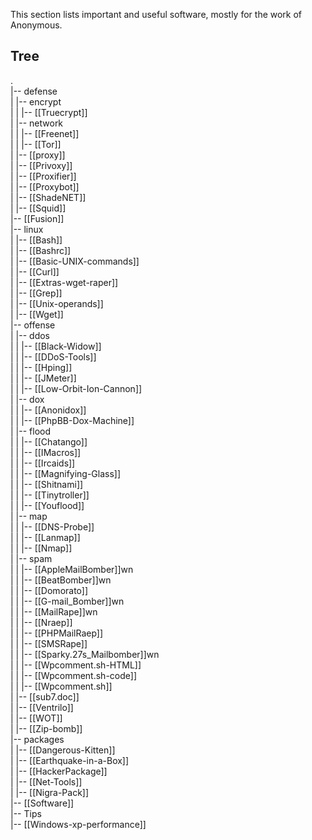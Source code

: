 This section lists important and useful software, mostly for the work of Anonymous.

## Tree

.  
|-- defense  
|   |-- encrypt  
|   |   |-- [[Truecrypt]]  
|   |-- network  
|   |   |-- [[Freenet]]  
|   |   |-- [[Tor]]  
|   |-- [[proxy]]  
|       |-- [[Privoxy]]  
|       |-- [[Proxifier]]  
|       |-- [[Proxybot]]  
|       |-- [[ShadeNET]]  
|       |-- [[Squid]]  
|-- [[Fusion]]  
|-- linux  
|   |-- [[Bash]]  
|   |-- [[Bashrc]]  
|   |-- [[Basic-UNIX-commands]]  
|   |-- [[Curl]]  
|   |-- [[Extras-wget-raper]]  
|   |-- [[Grep]]  
|   |-- [[Unix-operands]]  
|   |-- [[Wget]]  
|-- offense  
|   |-- ddos  
|   |   |-- [[Black-Widow]]  
|   |   |-- [[DDoS-Tools]]  
|   |   |-- [[Hping]]  
|   |   |-- [[JMeter]]  
|   |   |-- [[Low-Orbit-Ion-Cannon]]  
|   |-- dox  
|   |   |-- [[Anonidox]]  
|   |   |-- [[PhpBB-Dox-Machine]]  
|   |-- flood  
|   |   |-- [[Chatango]]  
|   |   |-- [[IMacros]]  
|   |   |-- [[Ircaids]]  
|   |   |-- [[Magnifying-Glass]]  
|   |   |-- [[Shitnami]]  
|   |   |-- [[Tinytroller]]  
|   |   |-- [[Youflood]]  
|   |-- map  
|   |   |-- [[DNS-Probe]]  
|   |   |-- [[Lanmap]]  
|   |   |-- [[Nmap]]  
|   |-- spam  
|   |   |-- [[AppleMailBomber]]wn  
|   |   |-- [[BeatBomber]]wn  
|   |   |-- [[Domorato]]  
|   |   |-- [[G-mail_Bomber]]wn  
|   |   |-- [[MailRape]]wn  
|   |   |-- [[Nraep]]  
|   |   |-- [[PHPMailRaep]]  
|   |   |-- [[SMSRape]]  
|   |   |-- [[Sparky.27s_Mailbomber]]wn  
|   |   |-- [[Wpcomment.sh-HTML]]  
|   |   |-- [[Wpcomment.sh-code]]  
|   |   |-- [[Wpcomment.sh]]  
|   |-- [[sub7.doc]]  
|   |-- [[Ventrilo]]  
|   |-- [[WOT]]  
|   |-- [[Zip-bomb]]  
|-- packages  
|   |-- [[Dangerous-Kitten]]  
|   |-- [[Earthquake-in-a-Box]]  
|   |-- [[HackerPackage]]  
|   |-- [[Net-Tools]]  
|   |-- [[Nigra-Pack]]  
|-- [[Software]]  
|-- Tips  
|-- [[Windows-xp-performance]]  
